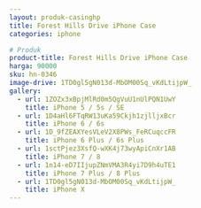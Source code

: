 ```yaml
---
layout: produk-casinghp
title: Forest Hills Drive iPhone Case
categories: iphone

# Produk
product-title: Forest Hills Drive iPhone Case
harga: 90000
sku: hn-0346
image-drive: 1TD0gl5gN013d-MbOM00Sq_vKdLtijpW_
gallery:
  - url: 1ZOZx3xBpjMlRd0m5QgVuU1nUlPQN1UwY
    title: iPhone 5 / 5s / SE
  - url: 1D4aHl6FTqRW13uKa59Ckjh1zjlljxBcr
    title: iPhone 6 / 6s
  - url: 1D_9fZEAXYesVLeV2X8PWs_FeRCuqccFR
    title: iPhone 6 Plus / 6s Plus
  - url: 1sctPjez3XsfQ-wXK4j73wyApiCnXr1AB
    title: iPhone 7 / 8
  - url: 1n14-eD7IIjupZNmVMA3R4yi7D9h4uTE1
    title: iPhone 7 Plus / 8 Plus
  - url: 1TD0gl5gN013d-MbOM00Sq_vKdLtijpW_
    title: iPhone X
---
```

